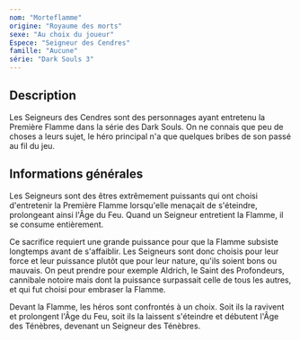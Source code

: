 ```yaml
---
nom: "Morteflamme"
origine: "Royaume des morts"
sexe: "Au choix du joueur"
Espece: "Seigneur des Cendres"
famille: "Aucune"
série: "Dark Souls 3"
---
```


## Description

Les Seigneurs des Cendres sont des personnages ayant entretenu la Première Flamme dans la série des Dark Souls.
On ne connais que peu de choses a leurs sujet, le héro principal n'a que quelques bribes de son passé au fil du jeu.

## Informations générales

Les Seigneurs sont des êtres extrêmement puissants qui ont choisi d'entretenir la Première Flamme lorsqu'elle menaçait de s'éteindre, prolongeant ainsi l'Âge du Feu. Quand un Seigneur entretient la Flamme, il se consume entièrement.

Ce sacrifice requiert une grande puissance pour que la Flamme subsiste longtemps avant de s'affaiblir. Les Seigneurs sont donc choisis pour leur force et leur puissance plutôt que pour leur nature, qu'ils soient bons ou mauvais. On peut prendre pour exemple Aldrich, le Saint des Profondeurs, cannibale notoire mais dont la puissance surpassait celle de tous les autres, et qui fut choisi pour embraser la Flamme.

Devant la Flamme, les héros sont confrontés à un choix. Soit ils la ravivent et prolongent l'Âge du Feu, soit ils la laissent s'éteindre et débutent l'Âge des Ténèbres, devenant un Seigneur des Ténèbres.